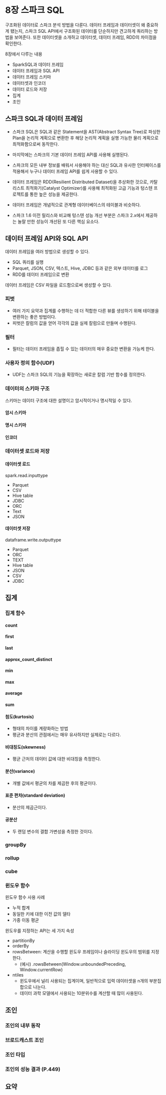 # 8장 스파크 SQL

구조화된 데이터로 스파크 분석 방법을 다룬다.
데이터 프레임과 데이터셋이 왜 중요하게 됐는지, 스파크 SQL API에서 구조화된 데이터를 단순하지만 견고하게 쿼리하는 방법을 보여준다.
또한 데이터셋을 소개하고 데이터셋, 데이터 프레임, RDD의 차이점을 확인한다.

8장에서 다루는 내용

* SparkSQL과 데이터 프레임
* 데이터 프레임과 SQL API
* 데이터 프레임 스키마
* 데이터셋과 인코더
* 데이터 로드와 저장
* 집계
* 조인

## 스파크 SQL과 데이터 프레임

* 스파크 SQL은 SQL과 같은 Statement을 AST(Abstract Syntax Tree)로 파싱한 Plan을 논리적 계획으로 변환한 후 해당 논리적 계획을 실행 가능한 물리 계획으로 최적화함으로써 동작한다.
* 마지막에는 스파크의 기본 데이터 프레임 API를 사용해 실행된다.
* 스파크의 모든 내부 정보를 배워서 사용해야 하는 대신 SQL과 유사한 인터페이스를 적용해서 누구나 데이터 프레임 API를 쉽게 사용할 수 있다.

* 데이터 프레임은 RDD(Resilient Distributed Dataset)을 추상화한 것으로, 카탈리스트 최적화기(Catalyst Optimizer)를 사용해 최적화된 고급 기능과 텅스텐 프로젝트를 통한 높은 성능을 제공한다.

* 데이터 프레임은 개념적으로 관계형 데이터베이스의 테이블과 비슷하다.

* 스파크 1.6 이전 릴리스와 비교해 텅스텐 성능 개선 부분은 스파크 2.x에서 제공하는 놀랄 만한 성능이 개선된 또 다른 핵심 요소다.


## 데이터 프레임 API와 SQL API

데이터 프레임을 여러 방법으로 생성할 수 있다.

* SQL 쿼리를 실행
* Parquet, JSON, CSV, 텍스트, Hive, JDBC 등과 같은 외부 데이터를 로그
* RDD를 데이터 프레임으로 변환

데이터 프레임은 CSV 파일을 로드함으로써 생성할 수 있다.


### 피벗
* 여러 가지 요약과 집계를 수행하는 데 더 적합한 다른 뷰를 생성하기 위해 테이블을 변환하는 좋은 방법이다.
* 피벗은 칼럼의 값을 얻어 각각의 값을 실제 칼럼으로 만들며 수행된다.

### 필터
* 필터는 데이터 프레임을 좁힐 수 있는 데이터의 매우 중요한 변환을 가능케 한다.

### 사용자 정의 함수(UDF)
* UDF는 스파크 SQL의 기능을 확장하는 새로운 칼럼 기반 함수를 정의한다.

### 데이터의 스키마 구조
스키마는 데이터 구조에 대한 설명이고 암시적이거나 명시적일 수 있다.

#### 암시 스키마

#### 명시 스키마

#### 인코더


### 데이터셋 로드와 저장

#### 데이터셋 로드
spark.read.inputtype

* Parquet
* CSV
* Hive table
* JDBC
* ORC
* Text
* JSON

#### 데이터셋 저장
dataframe.write.outputtype

* Parquet
* ORC
* TEXT
* Hive table
* JSON
* CSV
* JDBC


## 집계

### 집계 함수

#### count
#### first
#### last
#### approx_count_distinct 
#### min
#### max
#### average
#### sum
#### 첨도(kurtosis)
* 형태의 차이를 계량화하는 방법
* 평균과 분산의 관점에서는 매우 유사하지만 실제로는 다르다.

#### 비대칭도(skewness)
* 평균 근처의 데이터 값에 대한 비대칭을 측정한다.

#### 분산(variance)
* 개별 값에서 평균의 차를 제곱한 후의 평균이다.

#### 표준 편차(standard deviation)
* 분산의 제곱근이다.

#### 공분산
* 두 랜덤 변수의 결합 가변성을 측정한 것이다.

### groupBy

### rollup

### cube

### 윈도우 함수 
윈도우 함수 사용 사례

* 누적 합계
* 동일한 키에 대한 이전 값의 델타
* 가중 이동 평균

윈도우를 지정하는 API는 세 가지 속성

* partitionBy
* orderBy
* rowsBetween: 계산을 수행할 윈도우 프레임이나 슬라이딩 윈도우의 범위를 지정한다.
  * (예시) .rowsBetween(Window.unboundedPreceding, Window.currentRow)
* ntiles
  * 윈도우에서 널리 사용되는 집계이며, 일반적으로 입력 데이터셋을 n개의 부분집합으로 나눈다.
  * 데이터 과학 모델에서 사용되는 10분위수를 계산할 때 많이 사용된다.


## 조인

### 조인의 내부 동작 

### 브로드캐스트 조인

### 조인 타입

### 조인의 성능 결과 (P.449)


## 요약



